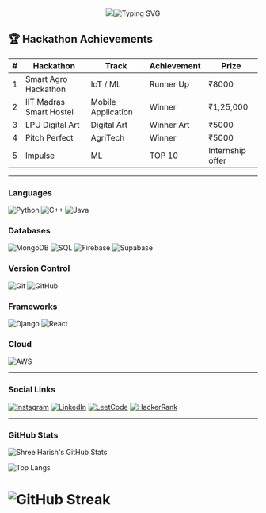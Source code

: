 
<div align="center">
  <img src="https://git.io/typing-svg"><img src="https://readme-typing-svg.herokuapp.com?font=Roboto+Mono&pause=1000&color=F72711&background=381AFF00&center=true&vCenter=true&multiline=true&width=435&lines=Hey+I'm+Shree+Harish+V+!" alt="Typing SVG" />
</div>

## 🏆 Hackathon Achievements

<table align="center">
  <thead>
    <tr>
      <th>#</th>
      <th>Hackathon</th>
      <th>Track</th>
      <th>Achievement</th>
      <th>Prize</th>
    </tr>
  </thead>
  <tbody>
    <tr>
      <td>1</td>
      <td>Smart Agro Hackathon</td>
      <td>IoT / ML</td>
      <td>Runner Up</td>
      <td>₹8000</td>
    </tr>
    <tr>
      <td>2</td>
      <td>IIT Madras Smart Hostel</td>
      <td>Mobile Application</td>
      <td>Winner</td>
      <td>₹1,25,000</td>
    </tr>
    <tr>
      <td>3</td>
      <td>LPU Digital Art</td>
      <td>Digital Art</td>
      <td>Winner Art</td>
      <td>₹5000</td>
    </tr>
    <tr>
      <td>4</td>
      <td>Pitch Perfect</td>
      <td>AgriTech</td>
      <td>Winner</td>
      <td>₹5000</td>
    </tr>
    <tr>
      <td>5</td>
      <td>Impulse</td>
      <td>ML</td>
      <td>TOP 10</td>
      <td>Internship offer </td>
    </tr>
  </tbody>
</table>

---

###  Languages  
![Python](https://img.shields.io/badge/Python-3776AB?style=for-the-badge&logo=python&logoColor=white)
![C++](https://img.shields.io/badge/C++-00599C?style=for-the-badge&logo=c%2B%2B&logoColor=white)
![Java](https://img.shields.io/badge/Java-ED8B00?style=for-the-badge&logo=java&logoColor=white)

###  Databases  
![MongoDB](https://img.shields.io/badge/MongoDB-47A248?style=for-the-badge&logo=mongodb&logoColor=white)
![SQL](https://img.shields.io/badge/SQL-003B57?style=for-the-badge&logo=sqlite&logoColor=white)
![Firebase](https://img.shields.io/badge/Firebase-FFCA28?style=for-the-badge&logo=firebase&logoColor=black)
![Supabase](https://img.shields.io/badge/Supabase-3ECF8E?style=for-the-badge&logo=supabase&logoColor=white)

###  Version Control  
![Git](https://img.shields.io/badge/Git-F05032?style=for-the-badge&logo=git&logoColor=white)
![GitHub](https://img.shields.io/badge/GitHub-181717?style=for-the-badge&logo=github&logoColor=white)

###  Frameworks  
![Django](https://img.shields.io/badge/Django-092E20?style=for-the-badge&logo=django&logoColor=white)
![React](https://img.shields.io/badge/React-20232A?style=for-the-badge&logo=react&logoColor=61DAFB)

###  Cloud  
![AWS](https://img.shields.io/badge/AWS-232F3E?style=for-the-badge&logo=amazon-aws&logoColor=white)

---

###  Social Links

[![Instagram](https://img.shields.io/badge/Instagram-%23E4405F?style=for-the-badge&logo=instagram&logoColor=white)](https://www.instagram.com/___.harish05.___)
[![LinkedIn](https://img.shields.io/badge/LinkedIn-%230077B5?style=for-the-badge&logo=linkedin&logoColor=white)](https://www.linkedin.com/in/shree-harish-v-b096892b6/)
[![LeetCode](https://img.shields.io/badge/LeetCode-%23FFA116?style=for-the-badge&logo=leetcode&logoColor=black)](https://leetcode.com/u/2Bh6d0bYRR/)
[![HackerRank](https://img.shields.io/badge/HackerRank-%232EC866?style=for-the-badge&logo=HackerRank&logoColor=white)](https://www.hackerrank.com/profile/shreeharishv)

---

###  GitHub Stats

![Shree Harish's GitHub Stats](https://github-readme-stats.vercel.app/api?username=000Shreeharish000&show_icons=true&theme=radical)

![Top Langs](https://github-readme-stats.vercel.app/api/top-langs/?username=000Shreeharish000&layout=compact&theme=radical)

![GitHub Streak](https://streak-stats.demolab.com?user=000Shreeharish000&theme=radical&hide_border=false)
=======

